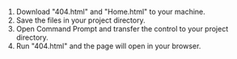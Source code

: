 1. Download "404.html" and "Home.html" to your machine.
2. Save the files in your project directory.
3. Open Command Prompt and transfer the control to your project directory.
4. Run "404.html" and the page will open in your browser.
